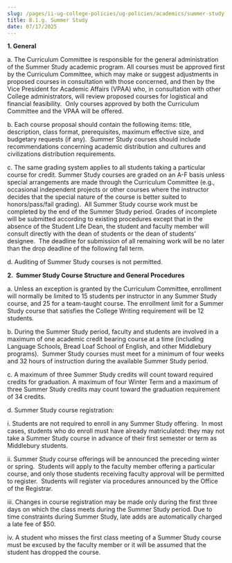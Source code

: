 ```yaml
---
slug: /pages/ii-ug-college-policies/ug-policies/academics/summer-study
title: B.1.g. Summer Study
date: 07/17/2025
---
```

**1\. General**

a. The Curriculum Committee is responsible for the general administration of the Summer Study academic program. All courses must be approved first by the Curriculum Committee, which may make or suggest adjustments in proposed courses in consultation with those concerned, and then by the Vice President for Academic Affairs (VPAA) who, in consultation with other College administrators, will review proposed courses for logistical and financial feasibility.  Only courses approved by both the Curriculum Committee and the VPAA will be offered.

b. Each course proposal should contain the following items: title, description, class format, prerequisites, maximum effective size, and budgetary requests (if any).  Summer Study courses should include recommendations concerning academic distribution and cultures and civilizations distribution requirements.    

c. The same grading system applies to all students taking a particular course for credit. Summer Study courses are graded on an A-F basis unless special arrangements are made through the Curriculum Committee (e.g., occasional independent projects or other courses where the instructor decides that the special nature of the course is better suited to honors/pass/fail grading).  All Summer Study course work must be completed by the end of the Summer Study period. Grades of incomplete will be submitted according to existing procedures except that in the absence of the Student Life Dean, the student and faculty member will consult directly with the dean of students or the dean of students’ designee.  The deadline for submission of all remaining work will be no later than the drop deadline of the following fall term.

d. Auditing of Summer Study courses is not permitted.

**2.  Summer Study Course Structure and General Procedures**

a. Unless an exception is granted by the Curriculum Committee, enrollment will normally be limited to 15 students per instructor in any Summer Study course, and 25 for a team-taught course. The enrollment limit for a Summer Study course that satisfies the College Writing requirement will be 12 students.

b. During the Summer Study period, faculty and students are involved in a maximum of one academic credit bearing course at a time (including Language Schools, Bread Loaf School of English, and other Middlebury programs).  Summer Study courses must meet for a minimum of four weeks and 32 hours of instruction during the available Summer Study period.

c. A maximum of three Summer Study credits will count toward required credits for graduation. A maximum of four Winter Term and a maximum of three Summer Study credits may count toward the graduation requirement of 34 credits.

d. Summer Study course registration: 

i. Students are not required to enroll in any Summer Study offering.  In most cases, students who do enroll must have already matriculated: they may not take a Summer Study course in advance of their first semester or term as Middlebury students. 

ii. Summer Study course offerings will be announced the preceding winter or spring.  Students will apply to the faculty member offering a particular course, and only those students receiving faculty approval will be permitted to register.  Students will register via procedures announced by the Office of the Registrar.

iii. Changes in course registration may be made only during the first three days on which the class meets during the Summer Study period. Due to time constraints during Summer Study, late adds are automatically charged a late fee of $50.

iv. A student who misses the first class meeting of a Summer Study course must be excused by the faculty member or it will be assumed that the student has dropped the course.
